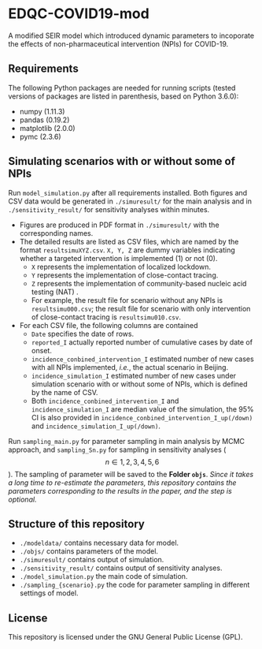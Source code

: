 # **EDQC-COVID19-mod**

A  modified SEIR model which introduced dynamic parameters to incoporate the effects of non-pharmaceutical intervention (NPIs) for COVID-19.

## Requirements

The following Python packages are needed for running scripts (tested versions of packages are listed in parenthesis, based on Python 3.6.0):

- numpy (1.11.3)
- pandas (0.19.2)
- matplotlib (2.0.0)
- pymc (2.3.6)

## Simulating scenarios with or without some of NPIs

Run `model_simulation.py` after all requirements installed. Both figures and CSV data would be generated in `./simuresult/` for the main analysis and in `./sensitivity_result/` for sensitivity analyses within minutes.

- Figures are produced in PDF format in `./simuresult/` with the corresponding names.
- The detailed results are listed as CSV files, which are named by the format `resultsimuXYZ.csv`. `X, Y, Z` are dummy variables indicating whether a targeted intervention is implemented (1) or not (0).
  - `X` represents the implementation of localized lockdown.
  - `Y` represents the implementation of close-contact tracing.
  - `Z` represents the implementation of community-based nucleic acid testing (NAT) .
  - For example, the result file for scenario without any NPIs is `resultsimu000.csv`; the result file for scenario with only intervention of close-contact tracing is `resultsimu010.csv`.
- For each CSV file, the following columns are contained
  - `Date`  specifies the date of rows.
  - `reported_I` actually reported number of cumulative cases by date of onset.
  - `incidence_conbined_intervention_I`  estimated number of new cases with all NPIs implemented, *i.e.*, the actual scenario in Beijing.
  - `incidence_simulation_I` estimated number of new cases under simulation scenario with or without some of NPIs, which is defined by the name of CSV.
  - Both `incidence_conbined_intervention_I` and `incidence_simulation_I` are median value of the simulation, the 95% CI is also provided in `incidence_conbined_intervention_I_up(/down)` and  `incidence_simulation_I_up(/down)`.

Run `sampling_main.py` for parameter sampling in main analysis by MCMC approach, and `sampling_Sn.py` for sampling in sensitivity analyses ($$n\in{1,2,3,4,5,6}$$). The sampling of parameter will be saved to the **Folder ``objs``**. 
*Since it takes a long time to re-estimate the parameters, this repository contains the parameters corresponding to the results in the paper, and the step is optional.*

## Structure of this repository 

- `./modeldata/` contains necessary data for model.
- `./objs/` contains parameters of the model.
- `./simuresult/` contains output of simulation.
- `./sensitivity_result/` contains output of sensitivity analyses.
- `./model_simulation.py` the main code of simulation.
- `./sampling_{scenario}.py` the code for parameter sampling in different settings of model.

## License

This repository is licensed under the GNU General Public License (GPL). 